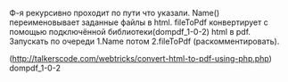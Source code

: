 Ф-я рекурсивно проходит по пути что указали.
Name() переименовывает заданные файлы в html.
fileToPdf конвертирует с помощью подключённой библиотеки(dompdf_1-0-2) html в pdf.
Запускать по очереди 1.Name потом 2.fileToPdf (раскомментировать).

(http://talkerscode.com/webtricks/convert-html-to-pdf-using-php.php) dompdf_1-0-2

